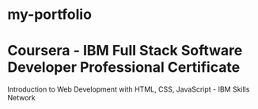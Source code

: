 # my-portfolio
# Coursera - IBM Full Stack Software Developer Professional Certificate
Introduction to Web Development with HTML, CSS, JavaScript - IBM Skills Network
